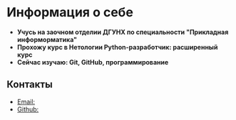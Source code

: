 # Информация о себе
- **Учусь на заочном отделии ДГУНХ по специальности "Прикладная информорматика"**
- **Прохожу курс в Нетологии Python-разработчик: расширенный курс**
- **Сейчас изучаю: Git, GitHub, программирование**

## Контакты
- [Email:](amirchegerchiev@gmail.com)
- [Github:](https://github.com/amirlionheart)